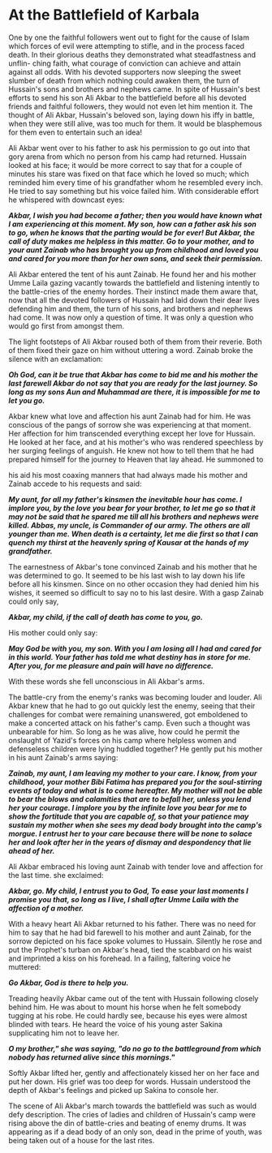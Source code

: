 At the Battlefield of Karbala
=============================

One by one the faithful followers went out to fight for the cause of
Islam which forces of evil were attempting to stifle, and in the process
faced death. In their glorious deaths they demonstrated what
steadfastness and unflin- ching faith, what courage of conviction can
achieve and attain against all odds. With his devoted supporters now
sleeping the sweet slumber of death from which nothing could awaken
them, the turn of Hussain's sons and brothers and nephews came. In spite
of Hussain's best efforts to send his son Ali Akbar to the battlefield
before all his devoted friends and faithful followers, they would not
even let him mention it. The thought of Ali Akbar, Hussain's beloved
son, laying down his iffy in battle, when they were still alive, was too
much for them. It would be blasphemous for them even to entertain such
an idea!

Ali Akbar went over to his father to ask his permission to go out into
that gory arena from which no person from his camp had returned. Hussain
looked at his face; it would be more correct to say that for a couple of
minutes his stare was fixed on that face which he loved so much; which
reminded him every time of his grandfather whom he resembled every inch.
He tried to say something but his voice failed him. With considerable
effort he whispered with downcast eyes:

***Akbar, I wish you had become a father; then you would have known what
I am experiencing at this moment. My son, how can a father ask his son
to go, when he knows that the parting would be for ever! But Akbar, the
call of duty makes me helpless in this matter. Go to your mother, and to
your aunt Zainab who has brought you up from childhood and loved you and
cared for you more than for her own sons, and seek their permission.***

Ali Akbar entered the tent of his aunt Zainab. He found her and his
mother Umme Laila gazing vacantly towards the battlefield and listening
intently to the battle-cries of the enemy hordes. Their instinct made
them aware that, now that all the devoted followers of Hussain had laid
down their dear lives defending him and them, the turn of his sons, and
brothers and nephews had come. It was now only a question of time. It
was only a question who would go first from amongst them.

The light footsteps of Ali Akbar roused both of them from their reverie.
Both of them fixed their gaze on him without uttering a word. Zainab
broke the silence with an exclamation:

***Oh God, can it be true that Akbar has come to bid me and his mother
the last farewell Akbar do not say that you are ready for the last
journey. So long as my sons Aun and Muhammad are there, it is impossible
for me to let you go.***

Akbar knew what love and affection his aunt Zainab had for him. He was
conscious of the pangs of sorrow she was experiencing at that moment.
Her affection for him transcended everything except her love for
Hussain. He looked at her face, and at his mother's who was rendered
speechless by her surging feelings of anguish. He knew not how to tell
them that he had prepared himself for the journey to Heaven that lay
ahead. He summoned to

his aid his most coaxing manners that had always made his mother and
Zainab accede to his requests and said:

***My aunt, for all my father's kinsmen the inevitable hour has come. I
implore you, by the love you bear for your brother, to let me go so that
it may not be said that he spared me till all his brothers and nephews
were killed. Abbas, my uncle, is Commander of our army. The others are
all younger than me. When death is a certainty, let me die first so that
I can quench my thirst at the heavenly spring of Kausar at the hands of
my grandfather.***

The earnestness of Akbar's tone convinced Zainab and his mother that he
was determined to go. It seemed to be his last wish to lay down his life
before all his kinsmen. Since on no other occasion they had denied him
his wishes, it seemed so difficult to say no to his last desire. With a
gasp Zainab could only say,

***Akbar, my child, if the call of death has come to you, go.***

His mother could only say:

***May God be with you, my son. With you I am losing all I had and cared
for in this world. Your father has told me what destiny has in store for
me. After you, for me pleasure and pain will have no difference.***

With these words she fell unconscious in Ali Akbar's arms.

The battle-cry from the enemy's ranks was becoming louder and louder.
Ali Akbar knew that he had to go out quickly lest the enemy, seeing that
their challenges for combat were remaining unanswered, got emboldened to
make a concerted attack on his father's camp. Even such a thought was
unbearable for him. So long as he was alive, how could he permit the
onslaught of Yazid's forces on his camp where helpless women and
defenseless children were lying huddled together? He gently put his
mother in his aunt Zainab's arms saying:

***Zainab, my aunt, I am leaving my mother to your care. I know, from
your childhood, your mother Bibi Fatima has prepared you for the
soul-stirring events of today and what is to come hereafter. My mother
will not be able to bear the blows and calamities that are to befall
her, unless you lend her your courage. I implore you by the infinite
love you bear for me to show the fortitude that you are capable of, so
that your patience may sustain my mother when she sees my dead body
brought into the camp's morgue. I entrust her to your care because there
will be none to solace her and look after her in the years of dismay and
despondency that lie ahead of her.***

Ali Akbar embraced his loving aunt Zainab with tender love and affection
for the last time. she exclaimed:

***Akbar, go. My child, I entrust you to God, To ease your last moments
I promise you that, so long as I live, I shall after Umme Laila with the
affection of a mother.***

With a heavy heart Ali Akbar returned to his father. There was no need
for him to say that he had bid farewell to his mother and aunt Zainab,
for the sorrow depicted on his face spoke volumes to Hussain. Silently
he rose and put the Prophet's turban on Akbar's head, tied the scabbard
on his waist and imprinted a kiss on his forehead. In a failing,
faltering voice he muttered:

***Go Akbar, God is there to help you.***

Treading heavily Akbar came out of the tent with Hussain following
closely behind him. He was about to mount his horse when he felt
somebody tugging at his robe. He could hardly see, because his eyes were
almost blinded with tears. He heard the voice of his young aster Sakina
supplicating him not to leave her.

***O my brother," she was saying, "do no go to the battleground from
which nobody has returned alive since this mornings."***

Softly Akbar lifted her, gently and affectionately kissed her on her
face and put her down. His grief was too deep for words. Hussain
understood the depth of Akbar's feelings and picked up Sakina to console
her.

The scene of Ali Akbar's march towards the battlefield was such as would
defy description. The cries of ladies and children of Hussain's camp
were rising above the din of battle-cries and beating of enemy drums. It
was appearing as if a dead body of an only son, dead in the prime of
youth, was being taken out of a house for the last rites.


